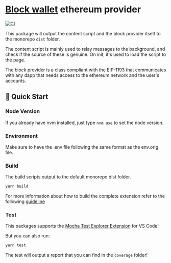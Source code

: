 # [Block wallet](https://blockwallet.io/) ethereum provider

[![CI](../../workflows/Tests/badge.svg)](../../actions?query=Test)

This package will output the content script and the block provider itself to the monorepo `dist` folder.

The content script is mainly used to relay messages to the background, and check if the source of these is genuine. On init, it's used to load the script to the page.

The block provider is a class compliant with the EIP-1193 that communicates with any dapp that needs access to the ethereum network and the user's accounts.

## 🚀 Quick Start

### Node Version

If you already have nvm installed, just type `nvm use` to set the node version.

### Environment

Make sure to have the .env file following the same format as the env.orig file.

### Build

The build scripts output to the default monorepo dist folder.

```bash
yarn build
```

For more information about how to build the complete extension refer to the following [guideline](https://github.com/Block-Wallet/extension/blob/master/docs/guideline.md)

### Test

This packages supports the [Mocha Test Explorer Extension](https://marketplace.visualstudio.com/items?itemName=hbenl.vscode-mocha-test-adapter) for VS Code!

But you can also run:

```bash
yarn test
```

The test will output a report that you can find in the `coverage` folder!
